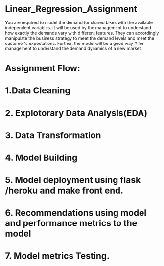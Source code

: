 # Linear_Regression_Assignment

You are required to model the demand for shared bikes with the available independent variables. It will be used by the management to understand how exactly the demands vary with different features. They can accordingly manipulate the business strategy to meet the demand levels and meet the customer's expectations. Further, the model will be a good way # for management to understand the demand dynamics of a new market. 


# Assignment Flow:
# 1.Data Cleaning
# 2. Explotorary Data Analysis(EDA)
# 3. Data Transformation
# 4. Model Building
# 5. Model deployment using flask /heroku and make front end.
# 6. Recommendations using model and performance metrics to the model
# 7. Model metrics Testing.


